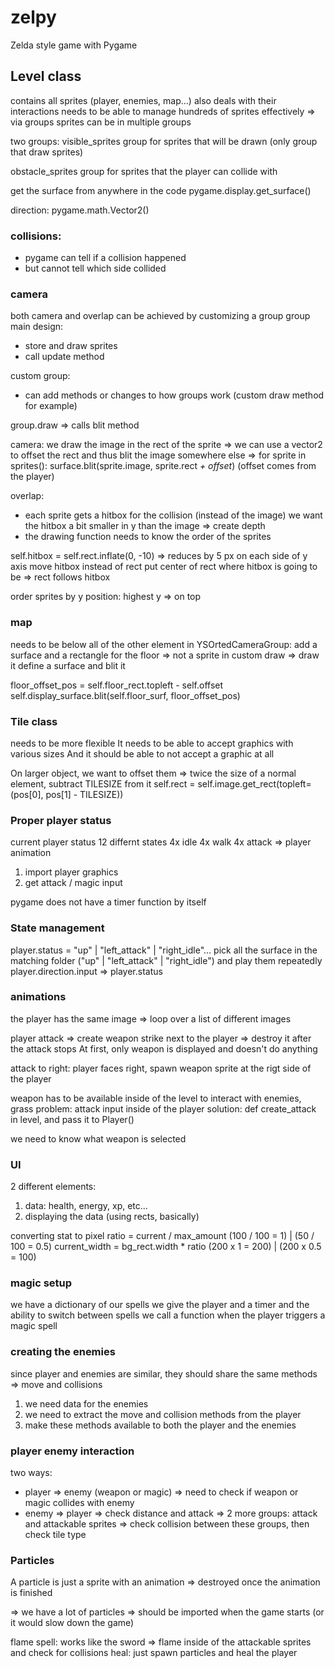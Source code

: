 # zelpy

Zelda style game with Pygame

## Level class

contains all sprites (player, enemies, map...)
also deals with their interactions
needs to be able to manage hundreds of sprites effectively
=> via groups
sprites can be in multiple groups

two groups:
visible_sprites
group for sprites that will be drawn (only group that draw sprites)

obstacle_sprites
group for sprites that the player can collide with

get the surface from anywhere in the code
pygame.display.get_surface()

direction: pygame.math.Vector2()

### collisions:

- pygame can tell if a collision happened
- but cannot tell which side collided

### camera

both camera and overlap can be achieved by customizing a group
group main design:

- store and draw sprites
- call update method

custom group:

- can add methods or changes to how groups work
  (custom draw method for example)

group.draw => calls blit method

camera:
we draw the image in the rect of the sprite
=> we can use a vector2 to offset the rect and thus blit the image somewhere else
=> for sprite in sprites():
surface.blit(sprite.image, sprite.rect _+ offset_)
(offset comes from the player)

overlap:

- each sprite gets a hitbox for the collision (instead of the image)
  we want the hitbox a bit smaller in y than the image => create depth
- the drawing function needs to know the order of the sprites

self.hitbox = self.rect.inflate(0, -10)
=> reduces by 5 px on each side of y axis
move hitbox instead of rect
put center of rect where hitbox is going to be => rect follows hitbox

order sprites by y position: highest y => on top

### map

needs to be below all of the other element
in YSOrtedCameraGroup:
add a surface and a rectangle for the floor => not a sprite
in custom draw => draw it
define a surface and blit it

floor_offset_pos = self.floor_rect.topleft - self.offset
self.display_surface.blit(self.floor_surf, floor_offset_pos)

### Tile class

needs to be more flexible
It needs to be able to accept graphics with various sizes
And it should be able to not accept a graphic at all

On larger object, we want to offset them
=> twice the size of a normal element, subtract TILESIZE from it
self.rect = self.image.get_rect(topleft= (pos[0], pos[1] - TILESIZE))

### Proper player status

current player status
12 differnt states
4x idle
4x walk
4x attack
=> player animation

1. import player graphics
2. get attack / magic input

pygame does not have a timer function by itself

### State management

player.status = "up" | "left_attack" | "right_idle"...
pick all the surface in the matching folder ("up" | "left_attack" | "right_idle") and play them repeatedly
player.direction.input => player.status

### animations

the player has the same image
=> loop over a list of different images

player attack
=> create weapon strike next to the player
=> destroy it after the attack stops
At first, only weapon is displayed and doesn't do anything

attack to right:
player faces right, spawn weapon sprite at the rigt side of the player

weapon has to be available inside of the level to interact with enemies, grass
problem: attack input inside of the player
solution: def create_attack in level, and pass it to Player()

we need to know what weapon is selected

### UI

2 different elements:

1. data: health, energy, xp, etc...
2. displaying the data (using rects, basically)

converting stat to pixel
ratio = current / max_amount (100 / 100 = 1) | (50 / 100 = 0.5)
current_width = bg_rect.width \* ratio (200 x 1 = 200) | (200 x 0.5 = 100)

### magic setup

we have a dictionary of our spells
we give the player and a timer and the ability to switch between spells
we call a function when the player triggers a magic spell

### creating the enemies

since player and enemies are similar, they should share the same methods
=> move and collisions

1. we need data for the enemies
2. we need to extract the move and collision methods from the player
3. make these methods available to both the player and the enemies

### player enemy interaction

two ways:

- player => enemy (weapon or magic) => need to check if weapon or magic collides with enemy
- enemy => player => check distance and attack
  => 2 more groups: attack and attackable sprites
  => check collision between these groups, then check tile type

### Particles

A particle is just a sprite with an animation
=> destroyed once the animation is finished

=> we have a lot of particles
=> should be imported when the game starts (or it would slow down the game)

flame spell: works like the sword => flame inside of the attackable sprites and check for collisions
heal: just spawn particles and heal the player
